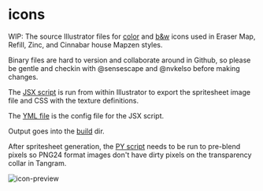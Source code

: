 # icons

WIP: The source Illustrator files for [color](POI_Icons-mod23.ai) and [b&w](POI_Icons-mod23-bw.ai) icons used in
Eraser Map, Refill, Zinc, and Cinnabar house Mapzen styles.

Binary files are hard to version and collaborate around in Github,
so please be gentle and checkin with @sensescape and @nvkelso
before making changes.

The [JSX script](ai-spritesheet-factory_mapzen_v2.jsx) is run from within Illustrator to export the spritesheet
image file and CSS with the texture definitions.

The [YML file](ai-spritesheet-factory-config.yml) is the config file for the JSX script.

Output goes into the [build](build/) dir.

After spritesheet generation, the [PY script](pngpixelbleed.py) needs to be run to pre-blend pixels so
PNG24 format images don't have dirty pixels on the transparency collar in Tangram.

![icon-preview](https://raw.githubusercontent.com/tangrams/icons/master/build/poi_icons_18%402x.png)
